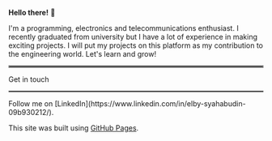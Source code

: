 **Hello there!** 👋

  I'm a programming, electronics and telecommunications enthusiast. I recently graduated from university but I have a  lot of experience in making exciting projects. I will put my projects on this platform as my contribution to the engineering world. Let's learn and grow!
<hr style="border:2px solid gray"> </hr>

Get in touch
<hr style="border:1px solid gray"> </hr>
Follow me on [LinkedIn](https://www.linkedin.com/in/elby-syahabudin-09b930212/).

This site was built using [GitHub Pages](https://pages.github.com/).
